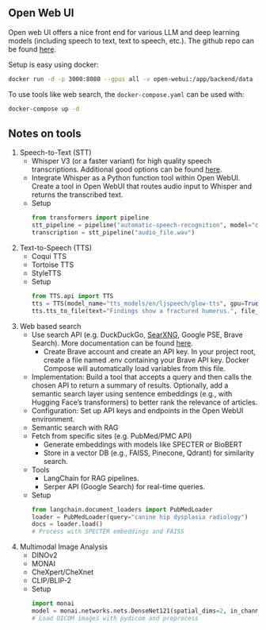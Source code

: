 ## Open Web UI

Open web UI offers a nice front end for various LLM and deep learning models (including speech to text, text to speech, etc.). The github repo can be found [here](https://github.com/open-webui/open-webui).

Setup is easy using docker:
```bash
docker run -d -p 3000:8080 --gpus all -v open-webui:/app/backend/data --name open-webui ghcr.io/open-webui/open-webui:main
```
To use tools like web search, the `docker-compose.yaml` can be used with:
```bash
docker-compose up -d
```

## Notes on tools

1. Speech-to-Text (STT)
    - Whisper V3 (or a faster variant) for high quality speech transcriptions. Additional good options can be found [here](https://huggingface.co/spaces/hf-audio/open_asr_leaderboard).
    - Integrate Whisper as a Python function tool within Open WebUI. Create a tool in Open WebUI that routes audio input to Whisper and returns the transcribed text.
    - Setup
        ```python
        from transformers import pipeline
        stt_pipeline = pipeline("automatic-speech-recognition", model="openai/whisper-large-v3")
        transcription = stt_pipeline("audio_file.wav")
        ```
2. Text-to-Speech (TTS)
    - Coqui TTS
    - Tortoise TTS
    - StyleTTS
    - Setup
        ```python
        from TTS.api import TTS
        tts = TTS(model_name="tts_models/en/ljspeech/glow-tts", gpu=True)
        tts.tts_to_file(text="Findings show a fractured humerus.", file_path="output.wav")
        ```
3. Web based search
    - Use search API (e.g. DuckDuckGo, [SearXNG](https://docs.openwebui.com/tutorials/web-search/searxng), Google PSE, Brave Search). More documentation can be found [here](https://docs.openwebui.com/category/-web-search).
        - Create Brave account and create an API key. In your project root, create a file named .env containing your Brave API key. Docker Compose will automatically load variables from this file.
    - Implementation:
        Build a tool that accepts a query and then calls the chosen API to return a summary of results.
        Optionally, add a semantic search layer using sentence embeddings (e.g., with Hugging Face’s transformers) to better rank the relevance of articles.
    - Configuration:
        Set up API keys and endpoints in the Open WebUI environment.
    - Semantic search with RAG
    - Fetch from specific sites (e.g. PubMed/PMC API)
        - Generate embeddings with models like SPECTER or BioBERT
        - Store in a vector DB (e.g., FAISS, Pinecone, Qdrant) for similarity search.
    - Tools
        - LangChain for RAG pipelines.
        - Serper API (Google Search) for real-time queries.
    - Setup
        ```python
        from langchain.document_loaders import PubMedLoader
        loader = PubMedLoader(query="canine hip dysplasia radiology")
        docs = loader.load()
        # Process with SPECTER embeddings and FAISS
        ```
4. Multimodal Image Analysis 
    - DINOv2
    - MONAI
    - CheXpert/CheXnet
    - CLIP/BLIP-2
    - Setup
        ```python
        import monai
        model = monai.networks.nets.DenseNet121(spatial_dims=2, in_channels=1, out_channels=2)
        # Load DICOM images with pydicom and preprocess
        ```